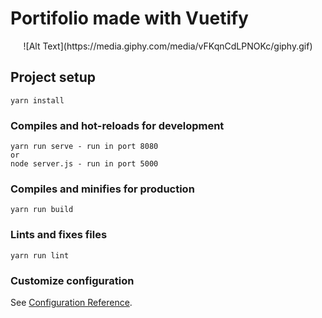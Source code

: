 # Portifolio made with Vuetify

<center>
  ![Alt Text](https://media.giphy.com/media/vFKqnCdLPNOKc/giphy.gif)
</center>



## Project setup
```
yarn install
```

### Compiles and hot-reloads for development
```
yarn run serve - run in port 8080 
or
node server.js - run in port 5000
```

### Compiles and minifies for production
```
yarn run build
```
### Lints and fixes files
```
yarn run lint
```

### Customize configuration
See [Configuration Reference](https://cli.vuejs.org/config/).
